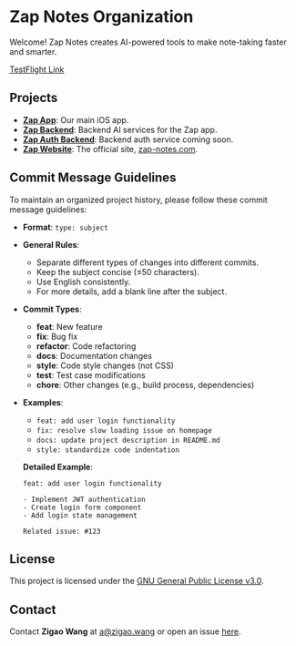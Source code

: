 # Zap Notes Organization

Welcome! Zap Notes creates AI-powered tools to make note-taking faster and smarter.

[TestFlight Link](https://testflight.apple.com/join/pjpeTkap)

## Projects

- **[Zap App](https://github.com/ZapNotesApp/Zap)**: Our main iOS app.
- **[Zap Backend](https://github.com/ZapNotesApp/Zap-backend)**: Backend AI services for the Zap app.
- **[Zap Auth Backend](https://github.com/ZapNotesApp/Zap-auth-backend)**: Backend auth service coming soon.
- **[Zap Website](https://github.com/ZapNotesApp/Zap-website)**: The official site, [zap-notes.com](http://zap-notes.com).

## Commit Message Guidelines

To maintain an organized project history, please follow these commit message guidelines:

- **Format**: `type: subject`
- **General Rules**:
  - Separate different types of changes into different commits.
  - Keep the subject concise (≤50 characters).
  - Use English consistently.
  - For more details, add a blank line after the subject.

- **Commit Types**:
  - **feat**: New feature
  - **fix**: Bug fix
  - **refactor**: Code refactoring
  - **docs**: Documentation changes
  - **style**: Code style changes (not CSS)
  - **test**: Test case modifications
  - **chore**: Other changes (e.g., build process, dependencies)

- **Examples**:
  - `feat: add user login functionality`
  - `fix: resolve slow loading issue on homepage`
  - `docs: update project description in README.md`
  - `style: standardize code indentation`

  **Detailed Example**:
  ```
  feat: add user login functionality

  - Implement JWT authentication
  - Create login form component
  - Add login state management

  Related issue: #123
  ```

## License

This project is licensed under the [GNU General Public License v3.0](https://www.gnu.org/licenses/gpl-3.0.html).

## Contact

Contact **Zigao Wang** at a@zigao.wang or open an issue [here](https://github.com/Zap-Notes-App/Zap/issues).
